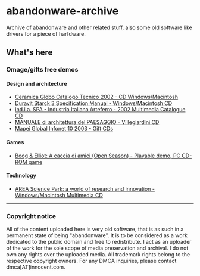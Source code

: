 # abandonware-archive
Archive of abandonware and other related stuff, also some old software like drivers for a piece of harfdware.

## What's here

### Omage/gifts free demos
#### Design and architecture
- [Ceramica Globo Catalogo Tecnico 2002 - CD Windows/Macintosh](https://github.com/andrigamerita/abandonware-archive/releases/tag/globo)
- [Duravit Starck 3 Specification Manual - Windows/Macintosh CD](https://github.com/andrigamerita/abandonware-archive/releases/tag/starck_iii)
- [ind.i.a. SPA - Industria Italiana Arteferro - 2002 Multimedia Catalogue CD](https://github.com/andrigamerita/abandonware-archive/releases/tag/india-SPA-2002)
- [MANUALE di architettura del PAESAGGIO - Villegiardini CD](https://github.com/andrigamerita/abandonware-archive/releases/tag/villegiardini-cd)
- [Mapei Global Infonet 10 2003 - Gift CDs](https://github.com/andrigamerita/abandonware-archive/releases/tag/mapei_global_infonet)
#### Games
- [Boog & Elliot: A caccia di amici (Open Season) - Playable demo, PC CD-ROM game](https://github.com/andrigamerita/abandonware-archive/releases/tag/openseason)
#### Technology
- [AREA Science Park: a world of research and innovation - Windows/Macintosh Multimedia CD](https://github.com/andrigamerita/abandonware-archive/releases/tag/area)

---

### Copyright notice
All of the content uploaded here is very old software, that is as such in a permanent state of being "abandonware". It is to be considered as a work dedicated to the public domain and free to redistribute. I act as an uploader of the work for the sole scope of media preservation and archival. I do not own any rights over the uploaded media. All trademark rights belong to the respective copyright owners.
For any DMCA inquiries, please contact dmca[AT]innocent.com.
